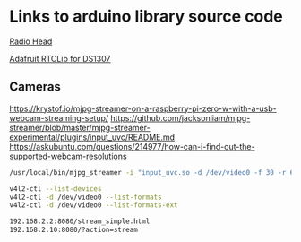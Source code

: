 # Links to arduino library source code

[Radio Head](https://github.com/adafruit/RadioHead/blob/46ac392cc1a0e0d81ba3c4e4489e7d6b13795065/RH_ASK.h)

[Adafruit RTCLib for DS1307](https://github.com/adafruit/RTClib/blob/master/examples/ds1307/ds1307.ino)


## Cameras
https://krystof.io/mjpg-streamer-on-a-raspberry-pi-zero-w-with-a-usb-webcam-streaming-setup/
https://github.com/jacksonliam/mjpg-streamer/blob/master/mjpg-streamer-experimental/plugins/input_uvc/README.md
https://askubuntu.com/questions/214977/how-can-i-find-out-the-supported-webcam-resolutions

```bash
/usr/local/bin/mjpg_streamer -i "input_uvc.so -d /dev/video0 -f 30 -r 640x480" -o "output_http.so -p 8080 -w usr/local/bin/share.mjpg-streamer/www"

v4l2-ctl --list-devices
v4l2-ctl -d /dev/video0 --list-formats
v4l2-ctl -d /dev/video0 --list-formats-ext

192.168.2.2:8080/stream_simple.html
192.168.2.10:8080/?action=stream

```
